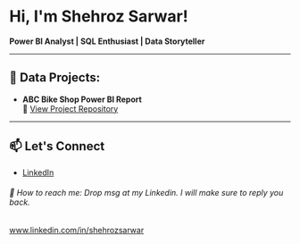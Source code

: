 # Hi, I'm Shehroz Sarwar!  
**Power BI Analyst | SQL Enthusiast | Data Storyteller**

---

## 🚀 Data Projects:

- **ABC Bike Shop Power BI Report**  
  🔗 [View Project Repository]([https://github.com/shehrozsarwar/abc-bike-powerbi-report](https://github.com/shehroz-sarwar/Basic-Anlysis---Bike-shop.git))



---

## 📫 Let's Connect

- [LinkedIn](https://www.linkedin.com/in/shehrozsarwar)  




 
###### 🤳 How to reach me: Drop msg at my Linkedin. I will make sure to reply you back.
www.linkedin.com/in/shehrozsarwar



